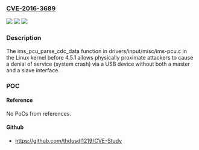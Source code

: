 ### [CVE-2016-3689](https://cve.mitre.org/cgi-bin/cvename.cgi?name=CVE-2016-3689)
![](https://img.shields.io/static/v1?label=Product&message=n%2Fa&color=blue)
![](https://img.shields.io/static/v1?label=Version&message=n%2Fa&color=blue)
![](https://img.shields.io/static/v1?label=Vulnerability&message=n%2Fa&color=brighgreen)

### Description

The ims_pcu_parse_cdc_data function in drivers/input/misc/ims-pcu.c in the Linux kernel before 4.5.1 allows physically proximate attackers to cause a denial of service (system crash) via a USB device without both a master and a slave interface.

### POC

#### Reference
No PoCs from references.

#### Github
- https://github.com/thdusdl1219/CVE-Study


